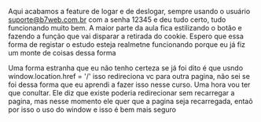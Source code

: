 Aqui acabamos a feature de logar e de deslogar, sempre usando o usuário suporte@b7web.com.br com a senha 12345 e deu tudo certo, tudo funcionando muito bem. A maior parte da aula fica estilizando o botão e fazendo a função que vai disparar a retirada do cookie. Espero que essa forma de registar o estudo esteja realmetne funcionando porque eu já fiz um monte de coisas dessa forma

Uma forma estranha que eu não tenho certeza se já foi dito é que usndo   window.location.href = '/' isso redireciona vc para outra pagina, não sei se foi dessa forma que eu aprendi a fazer isso nesse curso. Uma hora vou ter que conultar. Ele diz que existe poderia redirecionar sem recarregar a pagina, mas nesse momento ele quer que a pagina seja recarregada, entaõ por isso o uso do window e isso é bem mais seguro
